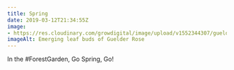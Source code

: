 ```yaml
---
title: Spring
date: 2019-03-12T21:34:55Z
image: 
- https://res.cloudinary.com/growdigital/image/upload/v1552344307/guelderrose-D104C0BC.jpg
imageAlt: Emerging leaf buds of Guelder Rose
---
```


In the #ForestGarden, Go Spring, Go!
